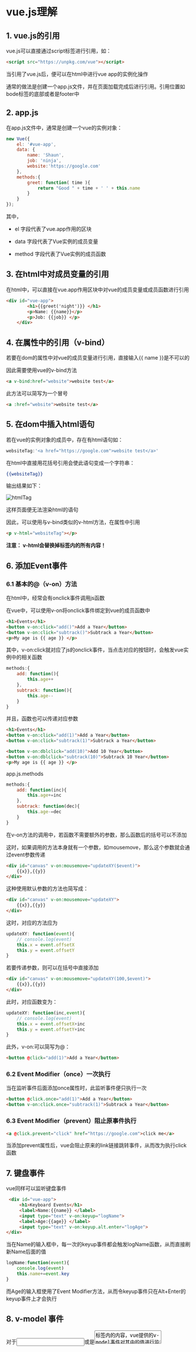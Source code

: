 # vue.js理解

## 1. vue.js的引用

vue.js可以直接通过script标签进行引用，如：

```html
<script src="https://unpkg.com/vue"></script>
```

当引用了vue.js后，便可以在html中进行vue app的实例化操作

通常的做法是创建一个app.js文件，并在页面加载完成后进行引用。引用位置如bode标签的底部或者是footer中

## 2. app.js

在app.js文件中，通常是创建一个vue的实例对象：

```js
new Vue({
    el: '#vue-app',
    data: {
        name: 'Shaun',
        job: 'ninja',
        website:'https://google.com'
    },
    methods:{
        greet: function( time ){
            return "Good " + time + ' ' + this.name
        }
    }
});
```

其中，

- el 字段代表了vue.app作用的区块

- data 字段代表了Vue实例的成员变量
- method 字段代表了Vue实例的成员函数

## 3. 在html中对成员变量的引用

在html中，可以直接在vue.app作用区块中对vue的成员变量或成员函数进行引用

```html
<div id="vue-app">
        <h1>{{greet('night')}} </h1>
        <p>Name: {{name}}</p>
        <p>Job: {{job}} </p>
    </div>
```

## 4. 在属性中的引用（v-bind）

若要在dom的属性中对vue的成员变量进行引用，直接输入{{ name }}是不可以的

因此需要使用vue的v-bind方法

```html
<a v-bind:href="website">website test</a>
```

此方法可以简写为一个冒号

```html
<a :href="website">website test</a>
```

## 5. 在dom中插入html语句

若在vue的实例对象的成员中，存在有html语句如：

```js
websiteTag:'<a href="https://google.com">website test</a>'
```

在html中直接用花括号引用会使此语句变成一个字符串：

```htm
{{websiteTag}}
```

输出结果如下：

![htmlTag](htmlTag.png)

这样页面便无法渲染html的语句

因此，可以使用与v-bind类似的v-html方法，在属性中引用

```html
<p v-html="websiteTag"></p>
```

**注意： v-html会替换掉标签内的所有内容！**

## 6. 添加Event事件

### 6.1 基本的@（v-on）方法

在html中，经常会有onclick事件调用js函数

在vue中，可以使用v-on将onclick事件绑定到vue的成员函数中

```html
<h1>Events</h1>
<button v-on:click="add()">Add a Year</button>
<button v-on:click="subtrack()">Subtrack a Year</button>
<p>My age is {{ age }} </p>
```

其中，v-on:click就对应了js的onclick事件，当点击对应的按钮时，会触发vue实例中的相关函数

```js
methods:{
    add: function(){
        this.age++
    },
    subtrack: function(){
        this.age--
    }
}
```

并且，函数也可以传递对应参数

```html
<h1>Events</h1>
<button v-on:click="add(1)">Add a Year</button>
<button v-on:click="subtrack(1)">Subtrack a Year</button>

<button v-on:dblclick="add(10)">Add 10 Year</button>
<button v-on:dblclick="subtrack(10)">Subtrack 10 Year</button>
<p>My age is {{ age }} </p>
```

app.js.methods

```js
methods:{
    add: function(inc){
        this.age+=inc
    },
    subtrack: function(dec){
        this.age-=dec
    }
}
```

在v-on方法的调用中，若函数不需要额外的参数，那么函数后的括号可以不添加

这时，如果调用的方法本身就有一个参数，如mousemove，那么这个参数就会通过event参数传递

```html
<div id="canvas" v-on:mousemove="updateXY($event)">
    {{x}},{{y}}
</div>
```

这种使用默认参数的方法也简写成：

```html
<div id="canvas" v-on:mousemove="updateXY">
	{{x}},{{y}}
</div>
```

这时，对应的方法应为

```js
updateXY: function(event){
    // console.log(event)
    this.x = event.offsetX
    this.y = event.offsetY
}
```

若要传递参数，则可以在括号中直接添加

```html
<div id="canvas" v-on:mousemove="updateXY(100,$event)">
    {{x}},{{y}}
</div>
```

此时，对应函数变为：

```js
updateXY: function(inc,event){
    // console.log(event)
    this.x = event.offsetX+inc
    this.y = event.offsetY+inc
}
```

此外，v-on:可以简写为@：

```html
<button @click="add(1)">Add a Year</button>
```

### 6.2 Event Modifier（once）一次执行

当在监听事件后面添加once属性时，此监听事件便只执行一次

```html
<button @click.once="add(1)">Add a Year</button>
<button v-on:click.once="subtrack(1)">Subtrack a Year</button>
```

### 6.3 Event Modifier（prevent）阻止原事件执行

```html
<a @click.prevent="click" href="https://google.com">click me</a>
```

当添加prevent属性后，vue会阻止原来的link链接跳转事件，从而改为执行click函数

## 7. 键盘事件

vue同样可以监听键盘事件

```html
 <div id="vue-app">
     <h1>Keyboard Events</h1>
     <label>Name:{{name}} </label>
     <input type="text" v-on:keyup="logName">
     <label>Age:{{age}} </label>
     <input type="text" v-on:keyup.alt.enter="logAge">
</div>
```

当在Name的输入框中，每一次的keyup事件都会触发logName函数，从而直接刷新Name后面的值

```js
logName:function(event){
    console.log(event)
    this.name+=event.key
}
```

而Age的输入框使用了Event Modifier方法，从而令keyup事件只在Alt+Enter的keyup事件上才会执行

## 8. v-model 事件

对于<input>或是<textarea>标签内的内容，vue提供的v-model事件对其中的值进行监听

```html
<label>Name:{{name}} </label>
<input type="text" v-model="name">
```

这时，v-model的数据更新是双向的

首先，v-model会将name的当前值加载到input的value中

而后，当input value发生改变时，name的值也会随之更新

